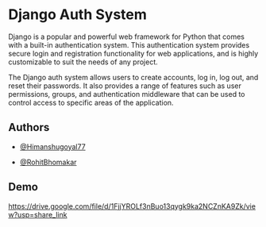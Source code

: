 
# Django Auth System

Django is a popular and powerful web framework for Python that comes with a built-in authentication system. This authentication system provides secure login and registration functionality for web applications, and is highly customizable to suit the needs of any project.

The Django auth system allows users to create accounts, log in, log out, and reset their passwords. It also provides a range of features such as user permissions, groups, and authentication middleware that can be used to control access to specific areas of the application.



## Authors

- [@Himanshugoyal77](https://www.github.com/Himanshugoyal77)

- [@RohitBhomakar](https://www.github.com/RohitBhomakar)
## Demo

https://drive.google.com/file/d/1FjjYROLf3nBuo13qygk9ka2NCZnKA9Zk/view?usp=share_link


